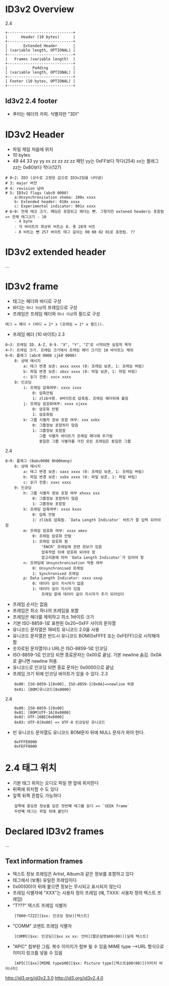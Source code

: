 # ID3v2 Overview
2.4
```
+-----------------------------+
|      Header (10 bytes)      |
+-----------------------------+
|       Extended Header       |
| (variable length, OPTIONAL) |
+-----------------------------+
|   Frames (variable length)  |
+-----------------------------+
|           Padding           |
| (variable length, OPTIONAL) |
+-----------------------------+
| Footer (10 bytes, OPTIONAL) |
+-----------------------------+
```

## Id3v2 2.4 footer
- 푸터는 헤더의 카피. 식별자만 "3DI"

# ID3v2 Header
- 파일 제일 처음에 위치
- 10 bytes
- 49 44 33 yy yy xx zz zz zz zz 패턴
    yy는 0xFF보다 작다(254)
    xx는 플래그
    zz는 0x80보다 작다(127)
```
# 0~2: ID3 (상수로 고정된 값으로 ID3v2임을 나타냄)
# 3: major 버전
# 4: revision 넘버
# 5: ID3v2 flags (abc0 0000)
    a:Unsynchronisation shema: 100x xxxx
    b: Extended header: 010x xxxx
    c: Experimental indicator: 001x xxxx
# 6~9: 전체 태크 크기. 패딩은 포함되고 헤더는 뺀. 그렇지만 extened header는 포함됨 => 전체 태그크기 - 10
    - 4 byte
    - 각 바이트의 최상위 비트는 0. 총 28개 비트
    - 0 비트는 뺀 257 바이트 태그 길이는 00 00 02 01로 표현됨. ??
```


# ID3v2 extended header
...

# ID3v2 frame
- 태그는 헤더와 바디로 구성
- 바디는 `하나 이상`의 프레임으로 구성
- 프레임은 프레임 헤더와 `하나 이상`의 필드로 구성
```
태그 = 헤더 + (바디 = 1* x (프레임 = 1* x 필드)).
```

- 프레임 헤더 (10 바이트)
2.3
```
0~3: 프레임 ID. A-Z, 0-9. "X", "Y", "Z"로 시작되면 실험적 목적
4~7: 프레임 크기. 프레임 크기에서 프레임 헤더 크기인 10 바이트는 제외
8~9: 플래그 (abc0 0000 ijk0 0000)
    8: 상태 메시지
        a: 태그 변경 보존: axxx xxxx (0: 프레임 보존, 1: 프레임 버림)
        b: 파일 변경 보존: xbxx xxxx (0: 파일 보존, 1: 파일 버림)
        c: 읽기 전용: xxcx xxxx
    9: 인코딩
        i: 프레임 압축여부: xxxx ixxx 
            0: 압축안됨 
            1: zlib사용. 4바이트로 압축됨. 프레임 헤더뒤에 붙음
        j: 프레임 암호화여부: xxxx xjxxx
            0: 암호화 안됨 
            1: 암호화됨
        k: 그룹 식별자 정보 포함 여부: xxx xxkx
            0: 그룹정보 포함하지 않음 
            1: 그룹정보 포함함
               그룹 식별자 바이트가 프레임 헤더에 추가됨 
               동일한 그룹 식별자를 가진 모든 프레임은 동일한 그룹
```

2.4
```
8~9: 플래그 (0abc0000 0h00kmnp)
    8: 상태 메시지
        a: 태그 변경 보존: xaxx xxxx (0: 프레임 보존, 1: 프레임 버림)
        b: 파일 변경 보존: xxbx xxxx (0: 파일 보존, 1: 파일 버림)
        c: 읽기 전용: xxxc xxxx
    9: 인코딩
        h: 그룹 식별자 정보 포함 여부 xhxxx xxx
            0: 그룹정보 포함하지 않음 
            1: 그룹정보 포함함
        k: 프레임 압축여부: xxxx kxxx
            0: 압축 안됨
            1: zlib로 압축됨. `Data Length Indicator` 비트가 잘 입력 되어야 함
        m: 프레임 암호화 여부: xxxx xmxx
            0: 프레임 암호화 안됨
            1: 프레임 암호화 됨
                "ENCR" 프레임에 관련 정보가 있음
                압축작업 뒤에 암호화 되어야 함
                알고리즘에 따라 `Data Length Indicator`가 있어야 함
        n: 프레임에 Unsynchronisation 적용 여부
            0: Unsynchronised 프레임
            1: Synchronised 프레임
        p: Data Length Indicator: xxxx xxxp
            0: 데이터 길이 지시자가 없음
            1: 데이터 길이 지시자 있음
                프레임 끝에 데이터 길이 지시자가 추가 되어있다
```

- 프레임 순서는 없음
- 프레임은 최소 하나의 프레임을 포함
- 프레임은 헤더를 제외하고 최소 1바이트 크기
- 기본 ISO-8859-1로 표현된 0x20~0xFF 사이의 문자열
- 유니코드 문자열은 16비트 유니코드 2.0을 사용
- 유니코드 문자열은 반드시 유니코드 BOM(0xFFFE 또는 0xFEFF)으로 시작해야 함
- 숫자로된 문자열이나 URL은 ISO-8859-1로 인코딩
- ISO-8859-1로 인코딩 되면 종료문자는 0x00로 끝남. 기본 newline 숨김. 0x0A로 끝나면 newline 허용. 
- 유니코드로 인코딩 되면 종료 문자는 0x0000으로 끝남
- 프레임 크기 뒤에 인코딩 바이트가 있을 수 있다.
2.3
```
    0x00: ISO-8859-1[0x00], ISO-8859-1[0x0A]=>newline 허용
    0x01: [BOM]유니코드[0x0000]
```
2.4
```
    0x00: ISO-8859-1[0x00]
    0x01: [BOM]UTF-16[0x0000]
    0x02: UTF-16BE[0x0000]
    0x03: UTF-8[0x00] => UTF-8 인코딩된 유니코드
```

- 빈 유니코드 문자열도 유니코드 BOM문자 뒤에 NULL 문자가 와야 한다.
```
    0xFFFE0000
    0xFEFF0000
```

# 2.4 태그 위치
- 기본 태그 위치는 오디오 파일 맨 앞에 위치한다  
- 뒤쪽에 위치할 수 도 있다
- 앞쪽 뒤쪽 혼합도 가능하다
```
    앞쪽에 중요한 정보를 담은 첫번째 태그를 둔다 => `SEEK frame`
    두번째 태그는 파일 뒤에 붙인다
```

# Declared ID3v2 frames
...

## Text information frames
- 텍스트 정보 프레임은 Artist, Album과 같은 정보를 포함하고 있다 
- 태그에서 (보통) 유일한 프레임이다
- 0x00(00)이 뒤에 붙으면 정보는 무시되고 표시되지 않는다
- 프레임 식별자에 "XXX"는 사용자 정의 프레임 (예, TXXX: 사용자 정의 텍스트 프레임)
- "T???" 텍스트 프레임 식별자
```
    [T000~TZZZ][$xx: 인코딩 정보][텍스트]
```
- "COMM" 코멘트 프레임 식별자
```
    [COMM][$xx: 인코딩][$xx xx xx: 언어][짧은설명$00(00)][실제 텍스트]
```
- "APIC" 첨부된 그림. 
    복수 이미지가 첨부 될 수 있음
    MIME type -->URL 형식으로 이미지 링크를 넣을 수 있음
```
    [APIC][$xx][MIME type$00][$xx: Picture type][텍스트$00(00)][이미지 바이너리]
```


http://id3.org/id3v2.3.0
http://id3.org/id3v2.4.0